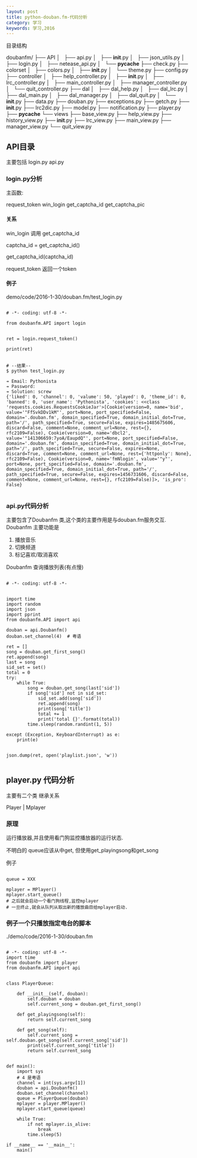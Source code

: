 ```yaml
---
layout: post
title: python-douban.fm-代码分析
category: 学习
keywords: 学习,2016
---
```




目录结构

doubanfm/
├── API
│   ├── api.py
│   ├── __init__.py
│   ├── json_utils.py
│   ├── login.py
│   ├── netease_api.py
│   └── __pycache__
├── check.py
├── colorset
│   ├── colors.py
│   ├── __init__.py
│   └── theme.py
├── config.py
├── controller
│   ├── help_controller.py
│   ├── __init__.py
│   ├── lrc_controller.py
│   ├── main_controller.py
│   ├── manager_controller.py
│   └── quit_controller.py
├── dal
│   ├── dal_help.py
│   ├── dal_lrc.py
│   ├── dal_main.py
│   ├── dal_manager.py
│   ├── dal_quit.py
│   └── __init__.py
├── data.py
├── douban.py
├── exceptions.py
├── getch.py
├── __init__.py
├── lrc2dic.py
├── model.py
├── notification.py
├── player.py
├── __pycache__
└── views
    ├── base_view.py
    ├── help_view.py
    ├── history_view.py
    ├── __init__.py
    ├── lrc_view.py
    ├── main_view.py
    ├── manager_view.py
    └── quit_view.py


## API目录
主要包括
login.py
api.py


### login.py分析

主函数:

request_token
win_login
get_captcha_id
get_captcha_pic

#### 关系

win_login 调用 get_captcha_id

captcha_id = get_captcha_id()

get_captcha_id(captcha_id)

request_token 返回一个token



#### 例子

demo/code/2016-1-30/douban.fm/test_login.py

```

# -*- coding: utf-8 -*-

from doubanfm.API import login


ret = login.request_token()

print(ret)


# --结果--
$ python test_login.py

➔ Email: Pythonista
➔ Password:
➔ Solution: screw
{'liked': 0, 'channel': 0, 'valume': 50, 'played': 0, 'theme_id': 0, 'banned': 0, 'user_name': 'Pythonista', 'cookies': <<class 'requests.cookies.RequestsCookieJar'>[Cookie(version=0, name='bid', value='"FfSvkDDv1kM"', port=None, port_specified=False, domain='.douban.fm', domain_specified=True, domain_initial_dot=True, path='/', path_specified=True, secure=False, expires=1485675606, discard=False, comment=None, comment_url=None, rest={}, rfc2109=False), Cookie(version=0, name='dbcl2', value='"141306659:7yoA/EaupdQ"', port=None, port_specified=False, domain='.douban.fm', domain_specified=True, domain_initial_dot=True, path='/', path_specified=True, secure=False, expires=None, discard=True, comment=None, comment_url=None, rest={'httponly': None}, rfc2109=False), Cookie(version=0, name='fmNlogin', value='"y"', port=None, port_specified=False, domain='.douban.fm', domain_specified=True, domain_initial_dot=True, path='/', path_specified=True, secure=False, expires=1456731606, discard=False, comment=None, comment_url=None, rest={}, rfc2109=False)]>, 'is_pro': False}


```


### api.py代码分析

主要包含了Doubanfm 类,这个类的主要作用是与douban.fm服务交互.
Doubanfm 主要功能是
1. 播放音乐
2. 切换频道
3. 标记喜欢/取消喜欢

Doubanfm 查询播放列表(有点慢)


```

# -*- coding: utf-8 -*-


import time
import random
import json
import pprint
from doubanfm.API import api

douban = api.Doubanfm()
douban.set_channel(4)  # 粤语

ret = []
song = douban.get_first_song()
ret.append(song)
last = song
sid_set = set()
total = 0
try:
    while True:
        song = douban.get_song(last['sid'])
        if song['sid'] not in sid_set:
            sid_set.add(song['sid'])
            ret.append(song)
            print(song['title'])
            total += 1
            print('total {}'.format(total))
        time.sleep(random.randint(1, 5))

except (Exception, KeyboardInterrupt) as e:
    print(e)


json.dump(ret, open('playlist.json', 'w'))


```


## player.py 代码分析

主要有二个类
继承关系

Player
|
Mplayer

### 原理
运行播放器,并且使用看门狗监控播放器的运行状态.

不明白的
queue应该从中get, 但使用get_playingsong和get_song

例子

```

queue = XXX

mplayer = MPlayer()
mplayer.start_queue()
# 之后就会启动一个看门狗线程,监控mplayer
# 一旦终止,就会从队列从取出新的播放曲目给mplayer启动.

```

### 例子一个只播放指定电台的脚本

./demo/code/2016-1-30/douban.fm

```

# -*- coding: utf-8 -*-
import time
from doubanfm import player
from doubanfm.API import api


class PlayerQueue:

    def __init__(self, douban):
        self.douban = douban
        self.current_song = douban.get_first_song()

    def get_playingsong(self):
        return self.current_song

    def get_song(self):
        self.current_song = self.douban.get_song(self.current_song['sid'])
        print(self.current_song['title'])
        return self.current_song


def main():
    import sys
    # 4 是粤语
    channel = int(sys.argv[1])
    douban = api.Doubanfm()
    douban.set_channel(channel)
    queue = PlayerQueue(douban)
    mplayer = player.MPlayer()
    mplayer.start_queue(queue)

    while True:
        if not mplayer.is_alive:
            break
        time.sleep(5)

if __name__ == '__main__':
    main()


```
